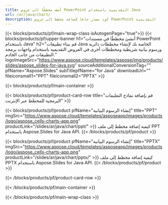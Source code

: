 ```yaml
---
title: أضف مخططًا إلى عروض PowerPoint التقديمية باستخدام Java
url: /ar/java/chart/
description: كود مصدر جافا لإضافة مخطط إلى عروض PowerPoint التقديمية
---
```


{{< blocks/products/pf/main-wrap-class isAutogenPage="true">}}
{{< blocks/products/pf/upper-banner h1="أنشئ مخططًا في مستندات PowerPoint باستخدام Java" h2="قم ببناء تطبيقات Java الخاصة بك لإنشاء مخططات دائرية ورسوم بيانية شريطية ومخططات أخرى في العروض التقديمية باستخدام واجهات برمجة التطبيقات من جانب الخادم." logoImageSrc="https://www.aspose.cloud/templates/aspose/img/products/slides/aspose_slides-for-java.svg" sourceAdditionalConversionTag="" pfName="Aspose.Slides" subTitlepfName="for Java" downloadUrl="" fileiconsmall1="PPT" fileiconsmall2="PPTX" >}}

{{< blocks/products/pf/main-container >}}

{{< blocks/products/pf/product-card-row title="قم بإضافة نماذج التعليمات البرمجية للمخطط عبر الإنترنت" >}}

{{< blocks/products/pf/product pfName="إنشاء الرسوم البيانية" title="PPT" imgSrc="https://www.aspose.cloud/templates/asposeapp/images/products/logo/aspose_cells-charts-app.png" productLink="/slides/ar/java/chart/ppt/" >}}
كيفية إضافة مخطط إلى ملف PPT باستخدام Aspose.Slides for Java API.
{{< /blocks/products/pf/product >}}

{{< blocks/products/pf/product pfName="إنشاء الرسوم البيانية" title="PPTX" imgSrc="https://www.aspose.cloud/templates/asposeapp/images/products/logo/aspose_cells-charts-app.png" productLink="/slides/ar/java/chart/pptx/" >}}
كيفية إضافة مخطط إلى ملف PPTX باستخدام Aspose.Slides for Java API.
{{< /blocks/products/pf/product >}}



{{< /blocks/products/pf/product-card-row >}}

{{< /blocks/products/pf/main-container >}}
    
{{< /blocks/products/pf/main-wrap-class >}}